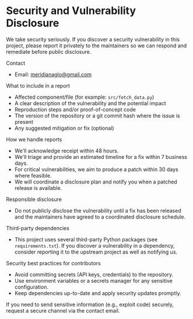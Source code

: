 # Security and Vulnerability Disclosure

We take security seriously. If you discover a security vulnerability in this project, please report it privately to the maintainers so we can respond and remediate before public disclosure.

Contact
- Email: meridianaglo@gmail.com

What to include in a report
- Affected component/file (for example: `src/fetch_data.py`)
- A clear description of the vulnerability and the potential impact
- Reproduction steps and/or proof-of-concept code
- The version of the repository or a git commit hash where the issue is present
- Any suggested mitigation or fix (optional)

How we handle reports
- We'll acknowledge receipt within 48 hours.
- We'll triage and provide an estimated timeline for a fix within 7 business days.
- For critical vulnerabilities, we aim to produce a patch within 30 days where feasible.
- We will coordinate a disclosure plan and notify you when a patched release is available.

Responsible disclosure
- Do not publicly disclose the vulnerability until a fix has been released and the maintainers have agreed to a coordinated disclosure schedule.

Third-party dependencies
- This project uses several third-party Python packages (see `requirements.txt`). If you discover a vulnerability in a dependency, consider reporting it to the upstream project as well as notifying us.

Security best practices for contributors
- Avoid committing secrets (API keys, credentials) to the repository.
- Use environment variables or a secrets manager for any sensitive configuration.
- Keep dependencies up-to-date and apply security updates promptly.

If you need to send sensitive information (e.g., exploit code) securely, request a secure channel via the contact email.
